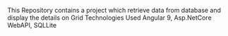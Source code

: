 This Repository contains a project which retrieve data from database and display the details on Grid
Technologies Used Angular 9, Asp.NetCore WebAPI, SQLLite
